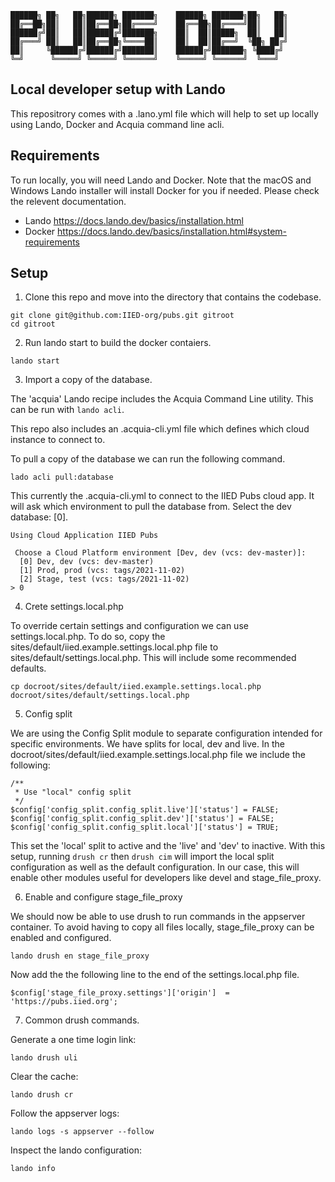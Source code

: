 ```
██████╗ ██╗   ██╗██████╗ ███████╗    ██████╗ ███████╗██╗   ██╗
██╔══██╗██║   ██║██╔══██╗██╔════╝    ██╔══██╗██╔════╝██║   ██║
██████╔╝██║   ██║██████╔╝███████╗    ██║  ██║█████╗  ██║   ██║
██╔═══╝ ██║   ██║██╔══██╗╚════██║    ██║  ██║██╔══╝  ╚██╗ ██╔╝
██║     ╚██████╔╝██████╔╝███████║    ██████╔╝███████╗ ╚████╔╝
╚═╝      ╚═════╝ ╚═════╝ ╚══════╝    ╚═════╝ ╚══════╝  ╚═══╝
```

## Local developer setup with Lando

This repositrory comes with a .lano.yml file which will help to set up locally
using Lando, Docker and Acquia command line acli.

## Requirements

To run locally, you will need Lando and Docker.
Note that the macOS and Windows Lando installer will install Docker for you if
needed. Please check the relevent documentation.

 - Lando https://docs.lando.dev/basics/installation.html
 - Docker https://docs.lando.dev/basics/installation.html#system-requirements

## Setup

1. Clone this repo and move into the directory that contains the codebase.

```
git clone git@github.com:IIED-org/pubs.git gitroot
cd gitroot
```

2. Run lando start to build the docker contaiers.

```
lando start
```
3. Import a copy of the database.

The 'acquia' Lando recipe includes the Acquia Command Line utility. This can be
run with `lando acli`.

This repo also includes an .acquia-cli.yml file which defines which cloud
instance to connect to.

To pull a copy of the database we can run the following command.

```
lado acli pull:database
```
This currently the .acquia-cli.yml to connect to the IIED Pubs cloud app. It
will ask which environment to pull the database from.
Select the dev database: [0].

```
Using Cloud Application IIED Pubs

 Choose a Cloud Platform environment [Dev, dev (vcs: dev-master)]:
  [0] Dev, dev (vcs: dev-master)
  [1] Prod, prod (vcs: tags/2021-11-02)
  [2] Stage, test (vcs: tags/2021-11-02)
> 0
```

4. Crete settings.local.php

To override certain settings and configuration we can use settings.local.php.
To do so, copy the sites/default/iied.example.settings.local.php file to
sites/default/settings.local.php. This will include some recommended defaults.

```
cp docroot/sites/default/iied.example.settings.local.php  docroot/sites/default/settings.local.php
```

5. Config split

We are using the Config Split module to separate configuration intended for
specific environments. We have splits for local, dev and live.
In the docroot/sites/default/iied.example.settings.local.php file we include the
following:

```
/**
 * Use "local" config split
 */
$config['config_split.config_split.live']['status'] = FALSE;
$config['config_split.config_split.dev']['status'] = FALSE;
$config['config_split.config_split.local']['status'] = TRUE;
```

This set the 'local' split to active and the 'live' and 'dev' to inactive. With
this setup, running `drush cr` then `drush cim` will import the local split
configuration as well as the default configuration. In our case, this will
enable other modules useful for developers like devel and stage_file_proxy.

6. Enable and configure stage_file_proxy

We should now be able to use drush to run commands in the appserver container.
To avoid having to copy all files locally, stage_file_proxy can be enabled and
configured.

```
lando drush en stage_file_proxy
```

Now add the the following line to the end of the settings.local.php file.

```
$config['stage_file_proxy.settings']['origin']  = 'https://pubs.iied.org';
```

7. Common drush commands.

Generate a one time login link:

```
lando drush uli
```

Clear the cache:

```
lando drush cr
```

Follow the appserver logs:
```
lando logs -s appserver --follow
```

Inspect the lando configuration:

```
lando info
```











